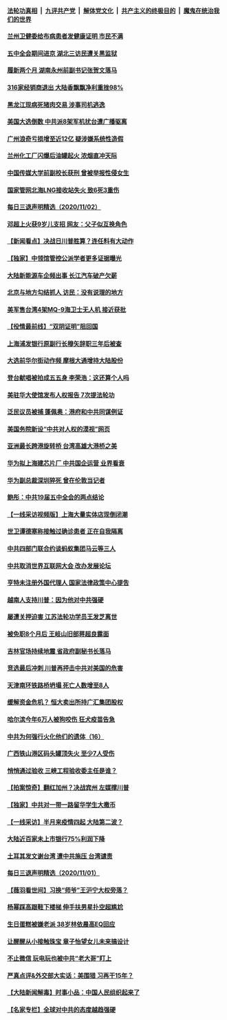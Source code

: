 ####  [法轮功真相](../../../../basic/blob/master/README.md?t=11032102) &nbsp;|&nbsp; [九评共产党](../../../../9ping.md/blob/master/README.md?t=11032102) &nbsp;|&nbsp; [解体党文化](../../../../jtdwh.md/blob/master/README.md?t=11032102)  &nbsp;|&nbsp; [共产主义的终极目的](../../../../gczydzjmd.md/blob/master/README.md?t=11032102) &nbsp;|&nbsp; [魔鬼在统治我们的世界](../../../../mgztzwmdsj.md/blob/master/README.md?t=11032102) 

#### [兰州卫健委给布病患者发健康证明 市民不满](../pages/nsc413/n12521703.md?t=11032102) 

#### [五中全会期间进京 湖北三访民遭关黑监狱](../pages/nsc413/n12521999.md?t=11032102) 

#### [履新两个月 湖南永州前副书记张贺文落马](../pages/nsc413/n12521923.md?t=11032102) 

#### [316家经销商退出 大陆香飘飘净利重挫98%](../pages/nsc413/n12521417.md?t=11032102) 

#### [黑龙江现病死猪肉交易 涉事司机逃逸](../pages/nsc413/n12521263.md?t=11032102) 


#### [美国大选倒数 中共派8架军机扰台遭广播驱离](../pages/nsc413/n12521168.md?t=11032102) 

#### [广州浪奇亏损增至近12亿 疑涉嫌系统性造假](../pages/nsc413/n12520927.md?t=11032102) 

#### [兰州化工厂闪爆后油罐起火 浓烟直冲天际](../pages/nsc413/n12521218.md?t=11032102) 

#### [中国传媒大学前副校长获刑 曾被举报性侵女生](../pages/nsc413/n12521086.md?t=11032102) 

#### [国家管网北海LNG接收站失火 致6死3重伤](../pages/nsc413/n12521167.md?t=11032102) 

#### [每日三退声明精选（2020/11/02）](../pages/nsc413/n12521225.md?t=11032102) 

#### [邓超上火获9岁儿支招 网友：父子似互换角色](../pages/nsc413/n12520656.md?t=11032102) 

#### [【新闻看点】决战日川普胜算？连任料有大动作](../pages/nsc413/n12520577.md?t=11032102) 

#### [【独家】中领馆管控公派学者更多证据曝光](../pages/nsc413/n12520639.md?t=11032102) 

#### [大陆新能源车企频出事 长江汽车破产欠薪](../pages/nsc413/n12520774.md?t=11032102) 

#### [北京与地方勾结抓人 访民：没有说理的地方](../pages/nsc413/n12520595.md?t=11032102) 

#### [美军售台湾4架MQ-9海卫士无人机 接近获批](../pages/nsc413/n12520381.md?t=11032102) 

#### [【役情最前线】“双阴证明”阻回国](../pages/nsc413/n12520314.md?t=11032102) 

#### [上海浦发银行原副行长穆矢辞职三年后被查](../pages/nsc413/n12520622.md?t=11032102) 

#### [大选前华尔街动作频 摩根大通增持大陆股份](../pages/nsc413/n12520479.md?t=11032102) 

#### [登台献唱被拍成五五身 李荣浩：这还算个人吗](../pages/nsc413/n12520465.md?t=11032102) 

#### [美驻华大使馆发布人权报告 7次提法轮功](../pages/nsc413/n12520541.md?t=11032102) 

#### [泛民议员被捕 蓬佩奥：港府和中共同谋例证](../pages/nsc413/n12520462.md?t=11032102) 

#### [美国务院新设“中共对人权的漠视”网页](../pages/nsc413/n12520393.md?t=11032102) 

#### [亚洲最长跨港旋转桥 台湾高雄大港桥之美](../pages/nsc413/n12520103.md?t=11032102) 

#### [华为拟上海建芯片厂 中共国企运营 业界看衰](../pages/nsc413/n12520179.md?t=11032102) 

#### [华为副总裁深圳猝死 曾在伦敦当记者](../pages/nsc413/n12520247.md?t=11032102) 

#### [鲍彤：中共19届五中全会的两点结论](../pages/nsc413/n12520197.md?t=11032102) 

#### [【一线采访视频版】上海大量实体店现倒闭潮](../pages/nsc413/n12521135.md?t=11032102) 

#### [世卫谭德塞称接触过确诊患者 正在自我隔离](../pages/nsc413/n12519629.md?t=11032102) 

#### [中共四部门联合约谈蚂蚁集团马云等三人](../pages/nsc413/n12520086.md?t=11032102) 

#### [中共取消世界互联网大会 改办发展论坛](../pages/nsc413/n12519769.md?t=11032102) 

#### [亨特未注册外国代理人 国家法律政策中心提吿](../pages/nsc413/n12519846.md?t=11032102) 

#### [越南人支持川普：因为他对中共强硬](../pages/nsc413/n12520072.md?t=11032102) 

#### [屡遭关押迫害 江苏法轮功学员王发芝离世](../pages/nsc413/n12517840.md?t=11032102) 

#### [被免职8个月后 王岐山旧部蒋超良露面](../pages/nsc413/n12519586.md?t=11032102) 

#### [吉林官场持续地震 省政府副秘书长落马](../pages/nsc413/n12519585.md?t=11032102) 

#### [竞选最后冲刺 川普再抨击中共对美国的危害](../pages/nsc413/n12519510.md?t=11032102) 

#### [天津南环铁路桥坍塌 死亡人数增至8人](../pages/nsc413/n12519385.md?t=11032102) 

#### [缓解资金危机？ 恒大卖出所持广汇集团股权](../pages/nsc413/n12519484.md?t=11032102) 

#### [哈尔滨今年6万人被狗咬伤 狂犬疫苗告急](../pages/nsc413/n12519419.md?t=11032102) 

#### [中共为何强行火化他们的遗体（16）](../pages/nsc413/n12518574.md?t=11032102) 

#### [广西铁山港区码头罐顶失火 至少7人受伤](../pages/nsc413/n12519081.md?t=11032102) 

#### [悄悄通过验收 三峡工程验收委主任是谁？](../pages/nsc413/n12518949.md?t=11032102) 

#### [【拍案惊奇】翻红加州？决战宾州 左媒撑川普](../pages/nsc413/n12518877.md?t=11032102) 

#### [【独家】中共对一带一路留华学生大撒币](../pages/nsc413/n12515688.md?t=11032102) 

#### [【一线采访】半月来疫情四起 大陆第二波？](../pages/nsc413/n12517852.md?t=11032102) 

#### [大陆近百家未上市银行75%利润下降](../pages/nsc413/n12518406.md?t=11032102) 

#### [土耳其发文谢台湾 遭中共施压 台湾谴责](../pages/nsc413/n12518539.md?t=11032102) 

#### [每日三退声明精选（2020/11/01）](../pages/nsc413/n12518809.md?t=11032102) 


#### [【薇羽看世间】习换“师爷”王沪宁大权旁落？](../pages/nsc413/n12517923.md?t=11032102) 

#### [杨幂踩高跟鞋下楼梯 伸手扶男星扑空超尴尬](../pages/nsc413/n12518151.md?t=11032102) 

#### [生日蛋糕被嫌老派 38岁林依晨高EQ回应](../pages/nsc413/n12518017.md?t=11032102) 

#### [让醒醒从小接触珠宝 章子怡望女儿未来搞设计](../pages/nsc413/n12517909.md?t=11032102) 

#### [不止微信 玩电玩也被中共“老大哥”盯上](../pages/nsc413/n12515961.md?t=11032102) 

#### [严真点评&外交部大实话：美围猎 习再干15年？](../pages/nsc413/n12517543.md?t=11032102) 

#### [【大陆新闻解毒】时事小品：中国人民组织起来了](../pages/nsc413/n12517575.md?t=11032102) 

#### [【名家专栏】全球对中共的态度越趋强硬](../pages/nsc413/n12517018.md?t=11032102) 

